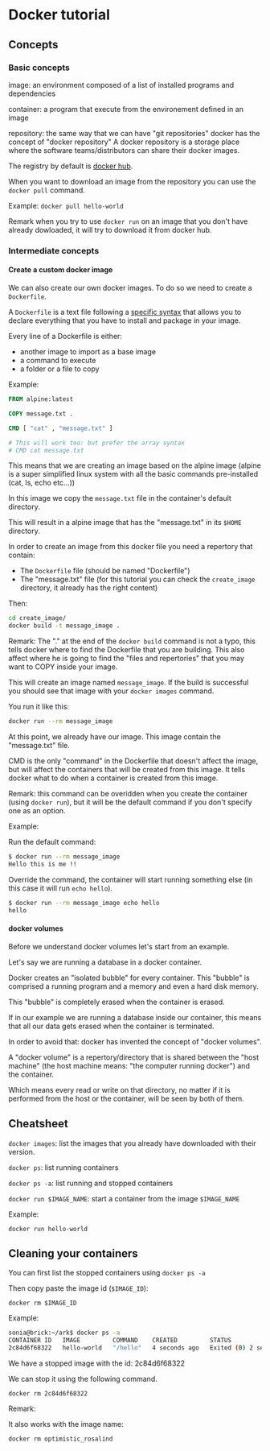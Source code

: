 # Docker tutorial

## Concepts

### Basic concepts

image: an environment composed of a list of installed programs and dependencies

container: a program that execute from the environement defined in an image

repository: the same way that we can have "git repositories" docker has the concept of "docker repository"
A docker repository is a storage place where the software teams/distributors can share their docker images.

The registry by default is [docker hub](https://hub.docker.com/).

When you want to download an image from the repository you can use the `docker pull` command.

Example: `docker pull hello-world`

Remark when you try to use `docker run` on an image that you don't have already dowloaded, it will try to download it from docker hub.

### Intermediate concepts

#### Create a custom docker image

We can also create our own docker images. To do so we need to create a `Dockerfile`.

A `Dockerfile` is a text file following a [specific syntax](https://docs.docker.com/engine/reference/builder/) that allows you to declare everything that you have to install and package in your image.

Every line of a Dockerfile is either:
* another image to import as a base image
* a command to execute
* a folder or a file to copy

Example:

```Dockerfile
FROM alpine:latest

COPY message.txt .

CMD [ "cat" , "message.txt" ]

# This will work too: but prefer the array syntax
# CMD cat message.txt
```

This means that we are creating an image based on the alpine image (alpine is a super simplified linux system with all the basic commands pre-installed (cat, ls, echo etc...))

In this image we copy the `message.txt` file in the container's default directory.

This will result in a alpine image that has the "message.txt" in its `$HOME` directory.

In order to create an image from this docker file you need a repertory that contain:
* The `Dockerfile` file (should be named "Dockerfile")
* The "message.txt" file (for this tutorial you can check the `create_image` directory, it already has the right content)

Then: 

```sh
cd create_image/
docker build -t message_image .
```

Remark: The "." at the end of the `docker build` command is not a typo, this tells docker where to find the Dockerfile that you are building. This also affect where he is going to find the "files and repertories" that you may want to COPY inside your image.

This will create an image named `message_image`. If the build is successful you should see that image with your `docker images` command.

You run it like this:

```sh
docker run --rm message_image
```

At this point, we already have our image. This image contain the "message.txt" file.

CMD is the only "command" in the Dockerfile that doesn't affect the image, but will affect the containers that will be created from this image.
It tells docker what to do when a container is created from this image.

Remark: this command can be overidden when you create the container (using `docker run`), but it will be the default command if you don't specify one as an option.

Example:

Run the default command:
```sh
$ docker run --rm message_image 
Hello this is me !! 
```

Override the command, the container will start running something else (in this case it will run `echo hello`). 
```sh
$ docker run --rm message_image echo hello
hello
```

#### docker volumes

Before we understand docker volumes let's start from an example.

Let's say we are running a database in a docker container.

Docker creates an "isolated bubble" for every container. This "bubble" is comprised a running program and a memory and even a hard disk memory.

This "bubble" is completely erased when the container is erased.

If in our example we are running a database inside our container, this means that all our data gets erased when the container is terminated.

In order to avoid that: docker has invented the concept of "docker volumes".

A "docker volume" is a repertory/directory that is shared between the "host machine" (the host machine means: "the computer running docker") and the container.

Which means every read or write on that directory, no matter if it is performed from the host or the container, will be seen by both of them.

## Cheatsheet

`docker images`: list the images that you already have downloaded with their version.

`docker ps`: list running containers

`docker ps -a`: list running and stopped containers

`docker run $IMAGE_NAME`: start a container from the image `$IMAGE_NAME`

Example: 

`docker run hello-world`


## Cleaning your containers

You can first list the stopped containers using `docker ps -a`

Then copy paste the image id (`$IMAGE_ID`):


`docker rm $IMAGE_ID`


Example:


```sh
sonia@brick:~/ark$ docker ps -a 
CONTAINER ID   IMAGE         COMMAND    CREATED         STATUS                     PORTS     NAMES
2c84d6f68322   hello-world   "/hello"   4 seconds ago   Exited (0) 2 seconds ago             optimistic_rosalind
```

We have a stopped image with the id: 2c84d6f68322

We can stop it using the following command.

`docker rm 2c84d6f68322`

Remark: 

It also works with the image name:

`docker rm optimistic_rosalind`
